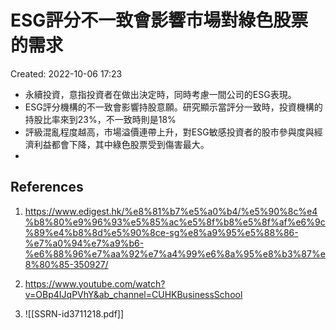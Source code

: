 # ESG評分不一致會影響市場對綠色股票的需求
Created: 2022-10-06 17:23

* 永續投資，意指投資者在做出決定時，同時考慮一間公司的ESG表現。
* ESG評分機構的不一致會影響持股意願。研究顯示當評分一致時，投資機構的持股比率來到23%，不一致時則是18%
* 評級混亂程度越高，市場溢價連帶上升，對ESG敏感投資者的股市參與度與經濟利益都會下降，其中綠色股票受到傷害最大。
* 




## References
1. https://www.edigest.hk/%e8%81%b7%e5%a0%b4/%e5%90%8c%e4%b8%80%e9%96%93%e5%85%ac%e5%8f%b8%e5%8f%af%e6%9c%89%e4%b8%8d%e5%90%8ce-sg%e8%a9%95%e5%88%86-%e7%a0%94%e7%a9%b6-%e6%88%96%e7%aa%92%e7%a4%99%e6%8a%95%e8%b3%87%e8%80%85-350927/
2. https://www.youtube.com/watch?v=OBp4IJqPVhY&ab_channel=CUHKBusinessSchool

3. ![[SSRN-id3711218.pdf]]